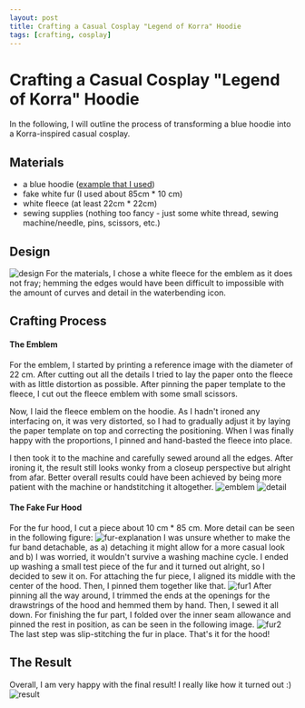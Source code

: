 ```yaml
---
layout: post
title: Crafting a Casual Cosplay "Legend of Korra" Hoodie
tags: [crafting, cosplay]
---
```


# Crafting a Casual Cosplay "Legend of Korra" Hoodie
In the following, I will outline the process of transforming a blue hoodie into a Korra-inspired casual cosplay. 

## Materials
* a blue hoodie ([example that I used](https://www.zalando.co.uk/pier-one-sweatshirt-dark-blue-melange-pi922sa08-k12.html))
* fake white fur (I used about 85cm * 10 cm)
* white fleece (at least 22cm * 22cm)
* sewing supplies (nothing too fancy - just some white thread, sewing machine/needle, pins, scissors, etc.)

## Design
![design](/assets/img/02_Korra/1-design.jpg)
For the materials, I chose a white fleece for the emblem as it does not fray; hemming the edges would have been difficult to impossible with the amount of curves and detail in the waterbending icon.
## Crafting Process
#### The Emblem
For the emblem, I started by printing a reference image with the diameter of 22 cm. After cutting out all the details I tried to lay the paper onto the fleece with as little distortion as possible. After pinning the paper template to the fleece, I cut out the fleece emblem with some small scissors. 

Now, I laid the fleece emblem on the hoodie. As I hadn't ironed any interfacing on, it was very distorted, so I had to gradually adjust it by laying the paper template on top and correcting the positioning. When I was finally happy with the proportions, I pinned and hand-basted the fleece into place. 

I then took it to the machine and carefully sewed around all the edges. After ironing it, the result still looks wonky from a closeup perspective but alright from afar. Better overall results could have been achieved by being more patient with the machine or handstitching it altogether.
![emblem](/assets/img/02_Korra/3-emblem.jpg)
![detail](/assets/img/02_Korra/4-emblem-detail.jpg)
#### The Fake Fur Hood
For the fur hood, I cut a piece about 10 cm * 85 cm. More detail can be seen in the following figure:
![fur-explanation](/assets/img/02_Korra/2-fur-explanation.png)
I was unsure whether to make the fur band detachable, as a) detaching it might allow for a more casual look and b) I was worried, it wouldn't survive a washing machine cycle. I ended up washing a small test piece of the fur and it turned out alright, so I decided to sew it on. For attaching the fur piece, I aligned its middle with the center of the hood. Then, I pinned them together like that.
![fur1](/assets/img/02_Korra/step1.jpg)
After pinning all the way around, I trimmed the ends at the openings for the drawstrings of the hood and hemmed them by hand. Then, I sewed it all down. For finishing the fur part, I folded over the inner seam allowance and pinned the rest in position, as can be seen in the following image.
![fur2](/assets/img/02_Korra/step2.jpg)
The last step was slip-stitching the fur in place. That's it for the hood!

## The Result
Overall, I am very happy with the final result! I really like how it turned out :)
![result](/assets/img/02_Korra/5-result.jpg)
